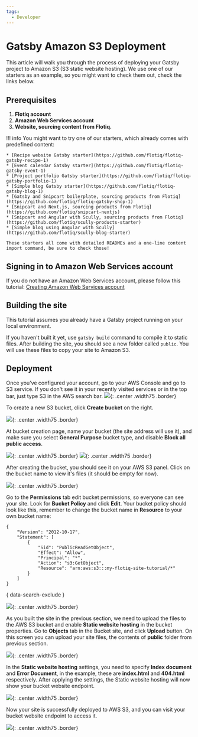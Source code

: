 ```yaml
---
tags:
  - Developer
---
```


# Gatsby Amazon S3 Deployment

This article will walk you through the process of deploying your Gatsby project to Amazon S3 (S3 static website hosting).
We use one of our starters as an example, so you might want to check them out, check the links below.

## Prerequisites

1. **Flotiq account**
2. **Amazon Web Services account**
3. **Website, sourcing content from Flotiq.**

!!! info
    You might want to try one of our starters, which already comes with predefined content:

    * [Recipe website Gatsby starter](https://github.com/flotiq/flotiq-gatsby-recipe-1)
    * [Event calendar Gatsby starter](https://github.com/flotiq/flotiq-gatsby-event-1)
    * [Project portfolio Gatsby starter](https://github.com/flotiq/flotiq-gatsby-portfolio-1)
    * [Simple blog Gatsby starter](https://github.com/flotiq/flotiq-gatsby-blog-1)
    * [Gatsby and Snipcart boilerplate, sourcing products from Flotiq](https://github.com/flotiq/flotiq-gatsby-shop-1)
    * [Snipcart and Next.js, sourcing products from Flotiq](https://github.com/flotiq/snipcart-nextjs)
    * [Snipcart and Angular with Scully, sourcing products from Flotiq](https://github.com/flotiq/scully-products-starter)
    * [Simple blog using Angular with Scully](https://github.com/flotiq/scully-blog-starter)

    These starters all come with detailed READMEs and a one-line content import command, be sure to check those!

## Signing in to Amazon Web Services account

If you do not have an Amazon Web Services account, please follow this tutorial: [Creating Amazon Web Services account](https://docs.aws.amazon.com/accounts/latest/reference/manage-acct-creating.html)

## Building the site

This tutorial assumes you already have a Gatsby project running on your local environment.

If you haven't built it yet, use `gatsby build` command to compile it to static files.
After building the site, you should see a new folder called `public`. You will use these files to copy your site to Amazon S3.

## Deployment

Once you’ve configured your account, go to your AWS Console and go to S3 service. If you don't see it in your recently visited services or in the top bar, just type S3 in the AWS search bar.
 ![](images/aws-console.png){: .center .width75 .border}


To create a new S3 bucket, click **Create bucket** on the right.

 ![](images/aws-s3-buckets.png){: .center .width75 .border}

At bucket creation page, name your bucket (the site address will use it), and make sure you select **General Purpose** bucket type, and disable **Block all public access**. 

 ![](images/aws-s3-create-bucket.png){: .center .width75 .border}
 ![](images/aws-s3-create-bucket-public-access.png){: .center .width75 .border}


After creating the bucket, you should see it on your AWS S3 panel. Click on the bucket name to view it's files (it should be empty for now).

 ![](images/aws-s3-bucket-site.png){: .center .width75 .border}



Go to the **Permissions** tab edit bucket permissions, so everyone can see your site. Look for **Bucket Policy** and click **Edit**.
Your bucket policy should look like this, remember to change the bucket name in **Resource** to your own bucket name:

```
{
    "Version": "2012-10-17",
    "Statement": [
        {
            "Sid": "PublicReadGetObject",
            "Effect": "Allow",
            "Principal": "*",
            "Action": "s3:GetObject",
            "Resource": "arn:aws:s3:::my-flotiq-site-tutorial/*"
        }
    ]
}
```
{ data-search-exclude }


![](images/aws-s3-permissions.png){: .center .width75 .border}

As you built the site in the previous section, we need to upload the files to the AWS S3 bucket and enable **Static website hosting** in the bucket properties.
Go to **Objects** tab in the Bucket site, and click **Upload** button. On this screen you can upload your site files, the contents of **public** folder from previous section. 

![](images/aws-s3-upload.png){: .center .width75 .border}


In the **Static website hosting** settings, you need to specify **Index document** and **Error Document**, in the example, these are **index.html** and **404.html** respectively.
After applying the settings, the Static website hosting will now show your bucket website endpoint.

![](images/aws-s3-hosting-settings.png){: .center .width75 .border}


Now your site is successfully deployed to AWS S3, and you can visit your bucket website endpoint to access it.

![](images/aws-s3-site-live.png){: .center .width75 .border}